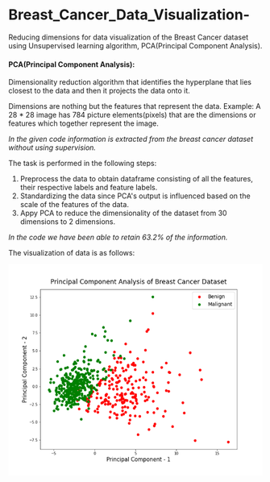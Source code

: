# Breast_Cancer_Data_Visualization-
Reducing dimensions for data visualization of the Breast Cancer dataset using Unsupervised learning algorithm, PCA(Principal Component Analysis). 

#### PCA(Principal Component Analysis): 
Dimensionality reduction algorithm that identifies the hyperplane that lies closest to the data and then it projects the data onto it.

Dimensions are nothing but the features that represent the data. Example: A 28 * 28 image has 784 picture elements(pixels) that are the dimensions or features which together represent the image.

*In the given code information is extracted from the breast cancer dataset without using supervision.*

The task is performed in the following steps:
1. Preprocess the data to obtain dataframe consisting of all the features, their respective labels and feature labels.
2. Standardizing the data since PCA's output is influenced based on the scale of the features of the data.
3. Appy PCA to reduce the dimensionality of the dataset from 30 dimensions to 2 dimensions.

*In the code we have been able to retain 63.2% of the information.*

The visualization of data is as follows:
<p align="center">
  <img src="fig.png?raw=true" height="420" width=660" title="Data Visualization">
</p>
